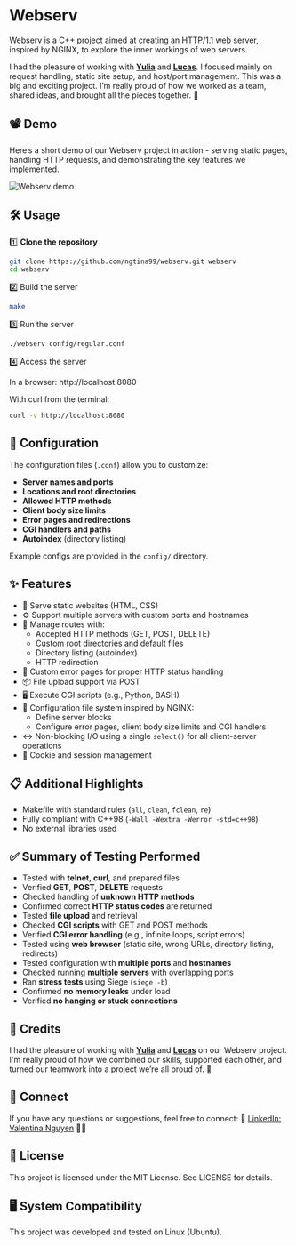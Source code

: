 # Webserv

Webserv is a C++ project aimed at creating an HTTP/1.1 web server, inspired by NGINX, to explore the inner workings of web servers.

I had the pleasure of working with [**Yulia**](https://github.com/leanor13) and [**Lucas**](https://github.com/andlukass). I focused mainly on request handling, static site setup, and host/port management.
This was a big and exciting project. I’m really proud of how we worked as a team, shared ideas, and brought all the pieces together. 🎉

## 📽 Demo

Here’s a short demo of our Webserv project in action - serving static pages, handling HTTP requests, and demonstrating the key features we implemented.

![Webserv demo](webserv_gif.gif)

## 🛠️ Usage

1️⃣ **Clone the repository**

```bash
git clone https://github.com/ngtina99/webserv.git webserv
cd webserv
```

2️⃣ Build the server

```bash
make
```

3️⃣ Run the server

```bash
./webserv config/regular.conf
```

4️⃣ Access the server

In a browser: http://localhost:8080

With curl from the terminal:
```bash
curl -v http://localhost:8080
```

## 📝 Configuration

The configuration files (`.conf`) allow you to customize:

- **Server names and ports**
- **Locations and root directories**
- **Allowed HTTP methods**
- **Client body size limits**
- **Error pages and redirections**
- **CGI handlers and paths**
- **Autoindex** (directory listing)

Example configs are provided in the `config/` directory.

## ✨ Features

- 📄 Serve static websites (HTML, CSS)
- ⚙️ Support multiple servers with custom ports and hostnames
- 🔀 Manage routes with:
  - Accepted HTTP methods (GET, POST, DELETE)
  - Custom root directories and default files
  - Directory listing (autoindex)
  - HTTP redirection
- 🛑 Custom error pages for proper HTTP status handling
- 📦 File upload support via POST
- 🖥️ Execute CGI scripts (e.g., Python, BASH)
- 🔧 Configuration file system inspired by NGINX:
  - Define server blocks
  - Configure error pages, client body size limits and CGI handlers
- ↔️ Non-blocking I/O using a single `select()` for all client-server operations
- 🍪 Cookie and session management

## 📋 Additional Highlights

- Makefile with standard rules (`all`, `clean`, `fclean`, `re`)
- Fully compliant with C++98 (`-Wall -Wextra -Werror -std=c++98`)
- No external libraries used

## ✅ Summary of Testing Performed

- Tested with **telnet**, **curl**, and prepared files
- Verified **GET**, **POST**, **DELETE** requests
- Checked handling of **unknown HTTP methods**
- Confirmed correct **HTTP status codes** are returned
- Tested **file upload** and retrieval
- Checked **CGI scripts** with GET and POST methods
- Verified **CGI error handling** (e.g., infinite loops, script errors)
- Tested using **web browser** (static site, wrong URLs, directory listing, redirects)
- Tested configuration with **multiple ports** and **hostnames**
- Checked running **multiple servers** with overlapping ports
- Ran **stress tests** using Siege (`siege -b`)
- Confirmed **no memory leaks** under load
- Verified **no hanging or stuck connections**

## 🤝 Credits
I had the pleasure of working with [**Yulia**](https://github.com/leanor13) and [**Lucas**](https://github.com/andlukass) on our Webserv project. I'm really proud of how we combined our skills, supported each other, and turned our teamwork into a project we’re all proud of. 🌟

## 💼 Connect
If you have any questions or suggestions, feel free to connect:
🔗 [LinkedIn: Valentina Nguyen](https://www.linkedin.com/in/valentina-nguyen-tina/) 🙋‍♀️

## 📜 License
This project is licensed under the MIT License. See LICENSE for details.

## 🖥️ System Compatibility
This project was developed and tested on Linux (Ubuntu).
